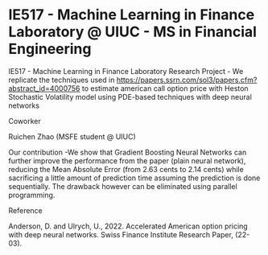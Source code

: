 # IE517 - Machine Learning in Finance Laboratory @ UIUC - MS in Financial Engineering
IE517 - Machine Learning in Finance Laboratory Research Project - We replicate the techniques used in https://papers.ssrn.com/sol3/papers.cfm?abstract_id=4000756 to estimate american call option price with Heston Stochastic Volatility model using PDE-based techniques with deep neural networks

Coworker

Ruichen Zhao (MSFE student @ UIUC)

Our contribution
-We show that Gradient Boosting Neural Networks can further improve the performance from the paper (plain neural network), reducing the Mean Absolute Error (from 2.63 cents to 2.14 cents) while sacrificing a little amount of prediction time assuming the prediction is done sequentially. The drawback however can be eliminated using parallel programming.

Reference

Anderson, D. and Ulrych, U., 2022. Accelerated American option pricing with deep neural networks. Swiss Finance Institute Research Paper, (22-03).